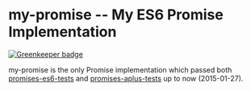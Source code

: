 # my-promise -- My ES6 Promise Implementation

[![Greenkeeper badge](https://badges.greenkeeper.io/hax/my-promise.svg)](https://greenkeeper.io/)

my-promise is the only Promise implementation which passed both [promises-es6-tests](https://github.com/promises-es6/promises-es6) and [promises-aplus-tests](https://github.com/promises-aplus/promises-tests) up to now (2015-01-27).
